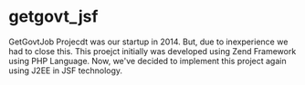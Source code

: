 # getgovt_jsf
GetGovtJob Projecdt was our startup in 2014. But, due to inexperience we had to close this. 
This proejct initially was developed using Zend Framework using PHP Language.
Now, we've decided to implement this project again using J2EE in JSF technology.
